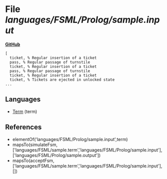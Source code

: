 # File _languages/FSML/Prolog/sample.input_
**[GitHub](https://github.com/softlang/yas/blob/master/languages/FSML/Prolog/sample.input)**
```
[
  ticket, % Regular insertion of a ticket
  pass, % Regular passage of turnstile
  ticket, % Regular insertion of a ticket
  pass, % Regular passage of turnstile
  ticket, % Regular insertion of a ticket
  ticket, % Tickets are ejected in unlocked state
...
```

## Languages
* [Term](../languages/Term.md) (term)

## References
* elementOf('languages/FSML/Prolog/sample.input',term)
* mapsTo(simulateFsm,['languages/FSML/sample.term','languages/FSML/Prolog/sample.input'],['languages/FSML/Prolog/sample.output'])
* mapsTo(acceptFsm,['languages/FSML/sample.term','languages/FSML/Prolog/sample.input'],[])

